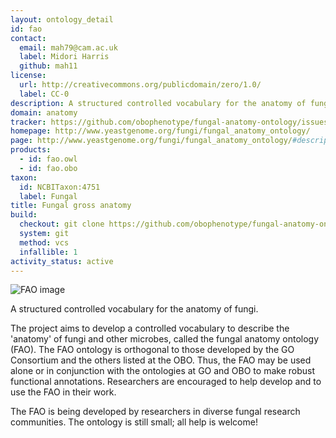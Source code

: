 ```yaml
---
layout: ontology_detail
id: fao
contact:
  email: mah79@cam.ac.uk
  label: Midori Harris
  github: mah11
license:
  url: http://creativecommons.org/publicdomain/zero/1.0/
  label: CC-0
description: A structured controlled vocabulary for the anatomy of fungi.
domain: anatomy
tracker: https://github.com/obophenotype/fungal-anatomy-ontology/issues
homepage: http://www.yeastgenome.org/fungi/fungal_anatomy_ontology/
page: http://www.yeastgenome.org/fungi/fungal_anatomy_ontology/#description
products:
  - id: fao.owl
  - id: fao.obo
taxon:
  id: NCBITaxon:4751
  label: Fungal
title: Fungal gross anatomy
build:
  checkout: git clone https://github.com/obophenotype/fungal-anatomy-ontology.git
  system: git
  method: vcs
  infallible: 1
activity_status: active
---
```


![FAO image](http://www.yeastgenome.org/images/fao.color.png)

A structured controlled vocabulary for the anatomy of fungi.

The project aims to develop a controlled vocabulary to describe the 'anatomy' of fungi and other microbes, called the fungal anatomy ontology (FAO). The FAO ontology is orthogonal to those developed by the GO Consortium and the others listed at the OBO. Thus, the FAO may be used alone or in conjunction with the ontologies at GO and OBO to make robust functional annotations. Researchers are encouraged to help develop and to use the FAO in their work.

The FAO is being developed by researchers in diverse fungal research communities. The ontology is still small; all help is welcome! 
